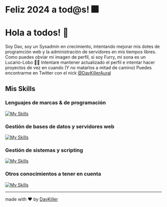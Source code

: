 # Feliz 2024 a tod@s! 🎆

# Hola a todos! 👋

Soy Dav, soy un Sysadmin en crecimiento, intentando mejorar mis dotes de programción web y la administración de servidores en mis tiempos libres.
Como puedes obviar mi imagen de perfil, si soy Furry, mi sona es un Lucario-Lobo 🐺💙
Intentare mantener actualizado el perfil e intentar hacer proyectos de vez en cuando (Y no matarlos a mitad de camino) 
Puedes encontrarme en Twitter con el nick [@DavKillerAural](https://twitter.com/DavKillerAural)

## Mis Skills
### Lenguajes de marcas & de programación 
 [![My Skills](https://skillicons.dev/icons?i=html,css,js,php,md)](https://skillicons.dev)
### Gestión de bases de datos y servidores web
[![My Skills](https://skillicons.dev/icons?i=mysql,mongodb,nginx)](https://skillicons.dev)
### Gestión de sistemas y scripting
[![My Skills](https://skillicons.dev/icons?i=bash,powershell)](https://skillicons.dev)
### Otros conocimientos a tener en cuenta
[![My Skills](https://skillicons.dev/icons?i=git,github,vscode,aws)](https://skillicons.dev)

---
made with ❤️ by [DavKiller](https://github.com/DavKiller)
